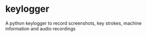 # keylogger
A python keylogger to record screenshots, key strokes, machine information and audio recordings
